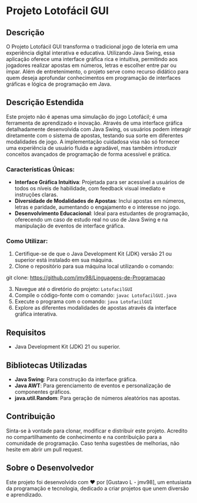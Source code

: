 # Projeto Lotofácil GUI

## Descrição
O Projeto Lotofácil GUI transforma o tradicional jogo de loteria em uma experiência digital interativa e educativa. Utilizando Java Swing, essa aplicação oferece uma interface gráfica rica e intuitiva, permitindo aos jogadores realizar apostas em números, letras e escolher entre par ou ímpar. Além de entretenimento, o projeto serve como recurso didático para quem deseja aprofundar conhecimentos em programação de interfaces gráficas e lógica de programação em Java.

## Descrição Estendida
Este projeto não é apenas uma simulação do jogo Lotofácil; é uma ferramenta de aprendizado e inovação. Através de uma interface gráfica detalhadamente desenvolvida com Java Swing, os usuários podem interagir diretamente com o sistema de apostas, testando sua sorte em diferentes modalidades de jogo. A implementação cuidadosa visa não só fornecer uma experiência de usuário fluida e agradável, mas também introduzir conceitos avançados de programação de forma acessível e prática.

### Características Únicas:
- **Interface Gráfica Intuitiva**: Projetada para ser acessível a usuários de todos os níveis de habilidade, com feedback visual imediato e instruções claras.
- **Diversidade de Modalidades de Apostas**: Inclui apostas em números, letras e paridade, aumentando o engajamento e o interesse no jogo.
- **Desenvolvimento Educacional**: Ideal para estudantes de programação, oferecendo um caso de estudo real no uso de Java Swing e na manipulação de eventos de interface gráfica.

### Como Utilizar:
1. Certifique-se de que o Java Development Kit (JDK) versão 21 ou superior está instalado em sua máquina.
2. Clone o repositório para sua máquina local utilizando o comando:

git clone: https://github.com/jmv98/Linguagens-de-Programacao

3. Navegue até o diretório do projeto: `LotofacilGUI`
4. Compile o código-fonte com o comando: `javac LotofacilGUI.java`
5.  Execute o programa com o comando: `java LotofacilGUI`
6.  Explore as diferentes modalidades de apostas através da interface gráfica interativa.

## Requisitos
- Java Development Kit (JDK) 21 ou superior.

## Bibliotecas Utilizadas
- **Java Swing**: Para construção da interface gráfica.
- **Java AWT**: Para gerenciamento de eventos e personalização de componentes gráficos.
- **java.util.Random**: Para geração de números aleatórios nas apostas.

## Contribuição
Sinta-se à vontade para clonar, modificar e distribuir este projeto. Acredito no compartilhamento de conhecimento e na contribuição para a comunidade de programação. Caso tenha sugestões de melhorias, não hesite em abrir um pull request.

## Sobre o Desenvolvedor
Este projeto foi desenvolvido com ❤️ por [Gustavo L - jmv98], um entusiasta da programação e tecnologia, dedicado a criar projetos que unem diversão e aprendizado.
